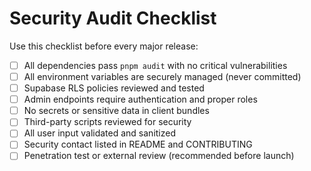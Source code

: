 # Security Audit Checklist

Use this checklist before every major release:

- [ ] All dependencies pass `pnpm audit` with no critical vulnerabilities
- [ ] All environment variables are securely managed (never committed)
- [ ] Supabase RLS policies reviewed and tested
- [ ] Admin endpoints require authentication and proper roles
- [ ] No secrets or sensitive data in client bundles
- [ ] Third-party scripts reviewed for security
- [ ] All user input validated and sanitized
- [ ] Security contact listed in README and CONTRIBUTING
- [ ] Penetration test or external review (recommended before launch)
